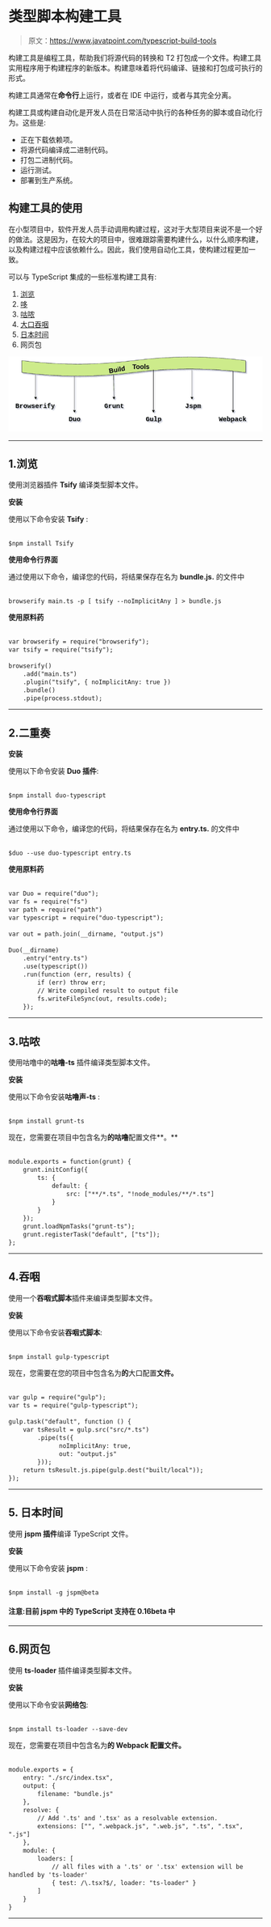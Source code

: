 # 类型脚本构建工具

> 原文：<https://www.javatpoint.com/typescript-build-tools>

构建工具是编程工具，帮助我们将源代码的转换和 T2 打包成一个文件。构建工具实用程序用于构建程序的新版本。构建意味着将代码编译、链接和打包成可执行的形式。

构建工具通常在**命令行**上运行，或者在 IDE 中运行，或者与其完全分离。

构建工具或构建自动化是开发人员在日常活动中执行的各种任务的脚本或自动化行为。这些是:

*   正在下载依赖项。
*   将源代码编译成二进制代码。
*   打包二进制代码。
*   运行测试。
*   部署到生产系统。

## 构建工具的使用

在小型项目中，软件开发人员手动调用构建过程，这对于大型项目来说不是一个好的做法。这是因为，在较大的项目中，很难跟踪需要构建什么，以什么顺序构建，以及构建过程中应该依赖什么。因此，我们使用自动化工具，使构建过程更加一致。

可以与 TypeScript 集成的一些标准构建工具有:

1.  [浏览](#Browserify)
2.  [哆](#Duo)
3.  [咕哝](#Grunt)
4.  [大口吞咽](#Gulp)
5.  [日本时间](#Jspm)
6.  网页包

![TypeScript Build Tools](img/1e906857a151ce9031424f5c58f514cb.png)

* * *

## 1.浏览

使用浏览器插件 **Tsify** 编译类型脚本文件。

**安装**

使用以下命令安装 **Tsify** :

```

$npm install Tsify

```

**使用命令行界面**

通过使用以下命令，编译您的代码，将结果保存在名为 **bundle.js.** 的文件中

```

browserify main.ts -p [ tsify --noImplicitAny ] > bundle.js

```

**使用原料药**

```

var browserify = require("browserify");
var tsify = require("tsify");

browserify()
    .add("main.ts")
    .plugin("tsify", { noImplicitAny: true })
    .bundle()
    .pipe(process.stdout);

```

* * *

## 2.二重奏

**安装**

使用以下命令安装 **Duo 插件**:

```

$npm install duo-typescript

```

**使用命令行界面**

通过使用以下命令，编译您的代码，将结果保存在名为 **entry.ts.** 的文件中

```

$duo --use duo-typescript entry.ts

```

**使用原料药**

```

var Duo = require("duo");
var fs = require("fs")
var path = require("path")
var typescript = require("duo-typescript");

var out = path.join(__dirname, "output.js")

Duo(__dirname)
    .entry("entry.ts")
    .use(typescript())
    .run(function (err, results) {
        if (err) throw err;
        // Write compiled result to output file
        fs.writeFileSync(out, results.code);
    });

```

* * *

## 3.咕哝

使用咕噜中的**咕噜-ts** 插件编译类型脚本文件。

**安装**

使用以下命令安装**咕噜声-ts** :

```

$npm install grunt-ts

```

现在，您需要在项目中包含名为**的咕噜**配置文件**。**

```

module.exports = function(grunt) {
    grunt.initConfig({
        ts: {
            default: {
                src: ["**/*.ts", "!node_modules/**/*.ts"]
            }
        }
    });
    grunt.loadNpmTasks("grunt-ts");
    grunt.registerTask("default", ["ts"]);
};

```

* * *

## 4.吞咽

使用一个**吞咽式脚本**插件来编译类型脚本文件。

**安装**

使用以下命令安装**吞咽式脚本**:

```

$npm install gulp-typescript

```

现在，您需要在您的项目中包含名为**的**大口配置**文件。**

```

var gulp = require("gulp");
var ts = require("gulp-typescript");

gulp.task("default", function () {
    var tsResult = gulp.src("src/*.ts")
        .pipe(ts({
              noImplicitAny: true,
              out: "output.js"
        }));
    return tsResult.js.pipe(gulp.dest("built/local"));
});

```

* * *

## 5\. 日本时间

使用 **jspm 插件**编译 TypeScript 文件。

**安装**

使用以下命令安装 **jspm** :

```

$npm install -g jspm@beta

```

#### 注意:目前 jspm 中的 TypeScript 支持在 **0.16beta** 中

* * *

## 6.网页包

使用 **ts-loader** 插件编译类型脚本文件。

**安装**

使用以下命令安装**网络包**:

```

$npm install ts-loader --save-dev

```

现在，您需要在项目中包含名为**的 Webpack **配置文件**。**

```

module.exports = {
    entry: "./src/index.tsx",
    output: {
        filename: "bundle.js"
    },
    resolve: {
        // Add '.ts' and '.tsx' as a resolvable extension.
        extensions: ["", ".webpack.js", ".web.js", ".ts", ".tsx", ".js"]
    },
    module: {
        loaders: [
            // all files with a '.ts' or '.tsx' extension will be handled by 'ts-loader'
            { test: /\.tsx?$/, loader: "ts-loader" }
        ]
    }
}

```

* * *
